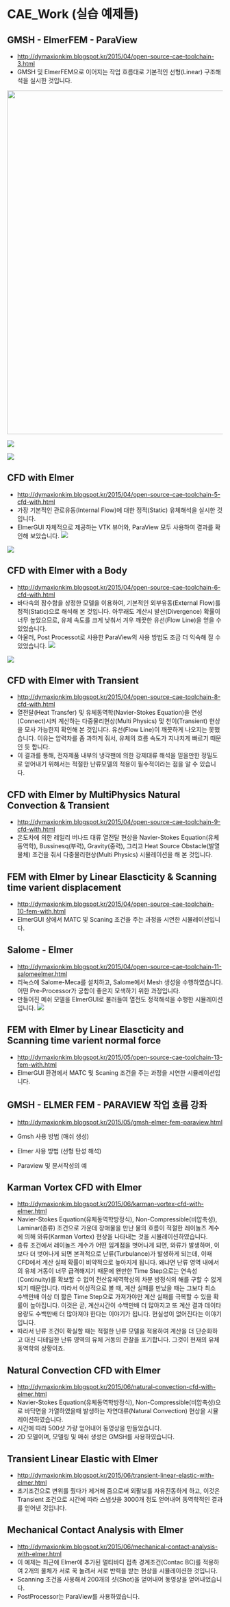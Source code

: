 # CAE_Work (실습 예제들)


## GMSH - ElmerFEM - ParaView
* http://dymaxionkim.blogspot.kr/2015/04/open-source-cae-toolchain-3.html
* GMSH 및 ElmerFEM으로 이어지는 작업 흐름대로 기본적인 선형(Linear) 구조해석을 실시한 것입니다.
<div><img src='http://3.bp.blogspot.com/-7Q4hY-mM6e8/VSr988itROI/AAAAAAAAa6k/SiRorMgRLXY/s1600/20150413_001.png' width=800></div>

![](http://1.bp.blogspot.com/-BQfyb-KmKn4/VSr9-j_5ucI/AAAAAAAAa7M/ILI2XLL7Hd0/s1600/20150413_007.png)

![](http://1.bp.blogspot.com/-zXlapsxo8M0/VSr9-5kcaKI/AAAAAAAAa7A/RmBcmcIUxtA/s1600/20150413_008.png)


## CFD with Elmer
* http://dymaxionkim.blogspot.kr/2015/04/open-source-cae-toolchain-5-cfd-with.html
* 가장 기본적인 관로유동(Internal Flow)에 대한 정적(Static) 유체해석을 실시한 것입니다.
* ElmerGUI 자체적으로 제공하는 VTK 뷰어와, ParaView 모두 사용하여 결과를 확인해 보았습니다.
![](http://4.bp.blogspot.com/-qCamyIMvxCg/VTCXj4PtrnI/AAAAAAAAbB4/SC6BdJ_rbyI/s1600/ElmerVTK01.png)

![](http://4.bp.blogspot.com/-yxYBIm7FtnM/VTCbaVUs2GI/AAAAAAAAbCo/cSvldFQ_3UM/s1600/paraview03.png)


## CFD with Elmer with a Body
* http://dymaxionkim.blogspot.kr/2015/04/open-source-cae-toolchain-6-cfd-with.html
* 바다속의 잠수함을 상정한 모델을 이용하여, 기본적인 외부유동(External Flow)를 정적(Static)으로 해석해 본 것입니다.  아무래도 계산시 발산(Divergence) 확률이 너무 높았으므로, 유체 속도를 크게 낮춰서 겨우 깨끗한 유선(Flow Line)을 얻을 수 있었습니다.
* 아울러, Post Processot로 사용한 ParaView의 사용 방법도 조금 더 익숙해 질 수 있었습니다.
![](http://4.bp.blogspot.com/-MqjyrgZV0Yg/VTMRaD2f8zI/AAAAAAAAbE4/DvE7JxMjU7c/s1600/pic14.png)

![](http://1.bp.blogspot.com/-GOjWQZXUnxg/VTQ8xwTfIaI/AAAAAAAAbGs/zdLb-5wql9A/s1600/paraview02.png)



## CFD with Elmer with Transient
* http://dymaxionkim.blogspot.kr/2015/04/open-source-cae-toolchain-8-cfd-with.html
*  열전달(Heat Transfer) 및 유체동역학(Navier-Stokes Equation)을 연성(Connect)시켜 계산하는
다중물리현상(Multi Physics) 및 천이(Transient) 현상을 모사 가능한지 확인해 본 것입니다.  유선(Flow Line)이 깨끗하게 나오지는 못했습니다.  이유는 압력차를 좀 과하게 줘서, 유체의 흐름 속도가 지나치게 빠르기 때문인 듯 합니다.
* 이 결과를 통해, 전자제품 내부의 냉각팬에 의한 강제대류 해석을 믿을만한 정밀도로 얻어내기 위해서는 적절한 난류모델의 적용이 필수적이라는 점을 알 수 있습니다.
[](https://youtu.be/CbpazcU72L4)


## CFD with Elmer by MultiPhysics Natural Convection & Transient
* http://dymaxionkim.blogspot.kr/2015/04/open-source-cae-toolchain-9-cfd-with.html
* 온도차에 의한 레일리 버나드 대류 열전달 현상을 Navier-Stokes Equation(유체동역학), Bussinesq(부력), Gravity(중력), 그리고 Heat Source Obstacle(발열물체) 조건을 줘서 다중물리현상(Multi Physics) 시뮬레이션을 해 본 것입니다.
[](https://youtu.be/Dp6M6J6wAIc)


## FEM with Elmer by Linear Elascticity & Scanning time varient displacement
* http://dymaxionkim.blogspot.kr/2015/04/open-source-cae-toolchain-10-fem-with.html
* ElmerGUI 상에서 MATC 및 Scaning 조건을 주는 과정을 시연한 시뮬레이션입니다.
[](https://youtu.be/czrIwudVzdI)


## Salome - Elmer
* http://dymaxionkim.blogspot.kr/2015/04/open-source-cae-toolchain-11-salomeelmer.html
* 리눅스에 Salome-Meca를 설치하고, Salome에서 Mesh 생성을 수행하였습니다.  어떤 Pre-Processor가 궁합이 좋은지 모색하기 위한 과정입니다.
* 만들어진 메쉬 모델을 ElmerGUI로 불러들여 열전도 정적해석을 수행한 시뮬레이션입니다.
![](http://3.bp.blogspot.com/-yZnZnL017OA/VUHBKDt4q0I/AAAAAAAAbQ0/_HOD6SNTBAY/s1600/%ED%99%94%EB%A9%B4-ElmerVTK%2Bpostprocessor.png)


## FEM with Elmer by Linear Elascticity and Scanning time varient normal force
* http://dymaxionkim.blogspot.kr/2015/05/open-source-cae-toolchain-13-fem-with.html
* ElmerGUI 환경에서 MATC 및 Scaning 조건을 주는 과정을 시연한 시뮬레이션입니다.
[](https://youtu.be/yC13uiLwPlc)



## GMSH - ELMER FEM - PARAVIEW 작업 흐름 강좌
* http://dymaxionkim.blogspot.kr/2015/05/gmsh-elmer-fem-paraview.html

* Gmsh 사용 방법 (매쉬 생성)
[](https://youtu.be/qts-H6novo0)

* Elmer 사용 방법 (선형 탄성 해석)
[](https://youtu.be/NDuQikyDDlg)

* Paraview 및 문서작성의 예
[](https://youtu.be/q_PAZZLYq-4)


## Karman Vortex CFD with Elmer
* http://dymaxionkim.blogspot.kr/2015/06/karman-vortex-cfd-with-elmer.html
* Navier-Stokes Equation(유체동역학방정식), Non-Compressible(비압축성), Laminar(층류) 조건으로 가운데 장애물을 만난 물의 흐름이 적절한 레이놀즈 계수에 의해 와류(Karman Vortex) 현상을 나타내는 것을 시뮬레이션하였습니다.
* 층류 조건에서 레이놀즈 계수가 어떤 임계점을 벗어나게 되면, 와류가 발생하며, 이보다 더 벗어나게 되면 본격적으로 난류(Turbulance)가 발생하게 되는데, 이때 CFD에서 계산 실패 확률이 비약적으로 높아지게 됩니다.  왜냐면 난류 영역 내에서의 유체 거동이 너무 급격해지기 때문에 왠만한 Time Step으로는 연속성(Continuity)를 확보할 수 없어 전산유체역학상의 차분 방정식의 해를 구할 수 없게 되기 때문입니다.  따라서 이상적으로 볼 때, 계산 실패를 만났을 때는 그보다 최소 수백만배 이상 더 짧은 Time Step으로 가져가야만 계산 실패를 극복할 수 있을 확률이 높아집니다.  이것은 곧, 계산시간이 수백만배 더 많아지고 또 계산 결과 데이타 용량도 수백만배 더 많아져야 한다는 이야기가 됩니다.  현실성이 없어진다는 이야기입니다.
* 따라서 난류 조건이 확실할 때는 적절한 난류 모델을 적용하여 계산을 더 단순화하고 대신 디테일한 난류 영역의 유체 거동의 관찰을 포기합니다.  그것이 현재의 유체동역학의 상황이죠.
[](https://youtu.be/nkyaWMNCFlQ)

## Natural Convection CFD with Elmer
* http://dymaxionkim.blogspot.kr/2015/06/natural-convection-cfd-with-elmer.html
* Navier-Stokes Equation(유체동역학방정식), Non-Compressible(비압축성)으로 바닥면을 가열하였을때 발생하는 자연대류(Natural Convection) 현상을 시뮬레이션하였습니다.
* 시간에 따라 500샷 가량 얻어내어 동영상을 만들었습니다.
* 2D 모델이며, 모델링 및 매쉬 생성은 GMSH를 사용하였습니다.
[](https://youtu.be/iA1dHt3BniE)

## Transient Linear Elastic with Elmer
* http://dymaxionkim.blogspot.kr/2015/06/transient-linear-elastic-with-elmer.html
* 초기조건으로 변위를 줬다가 제거해 줌으로써 외팔보를 자유진동하게 하고, 이것은 Transient 조건으로 시간에 따라 스냅샷을 3000개 정도 얻어내어 동역학적인 결과를 얻어낸 것입니다.
[](https://youtu.be/RA9CPvdPU0Y)
[](https://youtu.be/HGqn0NhYFFc)

## Mechanical Contact Analysis with Elmer
* http://dymaxionkim.blogspot.kr/2015/06/mechanical-contact-analysis-with-elmer.html
* 이 예제는 최근에 Elmer에 추가된 멀티바디 접촉 경계조건(Contac BC)를 적용하여 2개의 물체가 서로 꾹 눌려서 서로 반력을 받는 현상을 시뮬레이션한 것입니다.
* Scanning 조건을 사용해서 200개의 샷(Shot)을 얻어내어 동영상을 얻어내었습니다.
* PostProcessor는 ParaView를 사용하였습니다.
[](https://youtu.be/we3vLBMvJ_8)
